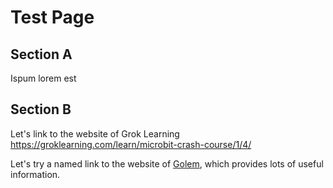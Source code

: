 
# Test Page

## Section A

Ispum lorem est


## Section B

Let's link to the website of Grok Learning 
https://groklearning.com/learn/microbit-crash-course/1/4/

Let's try a named link to the website of [Golem](https://www.golem.de), which provides lots of useful information.

